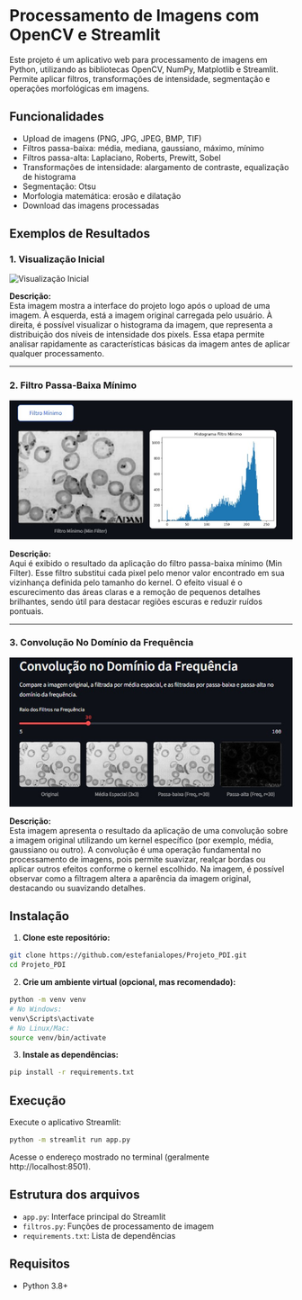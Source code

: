 # Processamento de Imagens com OpenCV e Streamlit

Este projeto é um aplicativo web para processamento de imagens em Python, utilizando as bibliotecas OpenCV, NumPy, Matplotlib e Streamlit. Permite aplicar filtros, transformações de intensidade, segmentação e operações morfológicas em imagens.

## Funcionalidades
- Upload de imagens (PNG, JPG, JPEG, BMP, TIF)
- Filtros passa-baixa: média, mediana, gaussiano, máximo, mínimo
- Filtros passa-alta: Laplaciano, Roberts, Prewitt, Sobel
- Transformações de intensidade: alargamento de contraste, equalização de histograma
- Segmentação: Otsu
- Morfologia matemática: erosão e dilatação
- Download das imagens processadas

## Exemplos de Resultados

### 1. Visualização Inicial

![Visualização Inicial](imagens/vizualizacao.jpeg)

**Descrição:**  
Esta imagem mostra a interface do projeto logo após o upload de uma imagem. À esquerda, está a imagem original carregada pelo usuário. À direita, é possível visualizar o histograma da imagem, que representa a distribuição dos níveis de intensidade dos pixels. Essa etapa permite analisar rapidamente as características básicas da imagem antes de aplicar qualquer processamento.

---

### 2. Filtro Passa-Baixa Mínimo

![Filtro Passa-Baixa Mínimo](imagens/FiltrosPBMin.jpeg)

**Descrição:**  
Aqui é exibido o resultado da aplicação do filtro passa-baixa mínimo (Min Filter). Esse filtro substitui cada pixel pelo menor valor encontrado em sua vizinhança definida pelo tamanho do kernel. O efeito visual é o escurecimento das áreas claras e a remoção de pequenos detalhes brilhantes, sendo útil para destacar regiões escuras e reduzir ruídos pontuais.

---

### 3. Convolução No Domínio da Frequência

![Convolução No Domínio da Frequência](imagens/conv.png)

**Descrição:**  
Esta imagem apresenta o resultado da aplicação de uma convolução sobre a imagem original utilizando um kernel específico (por exemplo, média, gaussiano ou outro). A convolução é uma operação fundamental no processamento de imagens, pois permite suavizar, realçar bordas ou aplicar outros efeitos conforme o kernel escolhido. Na imagem, é possível observar como a filtragem altera a aparência da imagem original, destacando ou suavizando detalhes.

## Instalação

1. **Clone este repositório:**
```bash
git clone https://github.com/estefanialopes/Projeto_PDI.git
cd Projeto_PDI
```

2. **Crie um ambiente virtual (opcional, mas recomendado):**
```bash
python -m venv venv
# No Windows:
venv\Scripts\activate
# No Linux/Mac:
source venv/bin/activate
```

3. **Instale as dependências:**
```bash
pip install -r requirements.txt
```

## Execução

Execute o aplicativo Streamlit:
```bash
python -m streamlit run app.py
```

Acesse o endereço mostrado no terminal (geralmente http://localhost:8501).

## Estrutura dos arquivos
- `app.py`: Interface principal do Streamlit
- `filtros.py`: Funções de processamento de imagem
- `requirements.txt`: Lista de dependências

## Requisitos
- Python 3.8+




